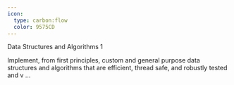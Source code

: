 ```yaml
---
icon:
  type: carbon:flow
  color: 9575CD
---
```

Data Structures and Algorithms 1

Implement, from first principles, custom and general purpose data structures and algorithms that are efficient, thread safe, and robustly tested and v ... 
